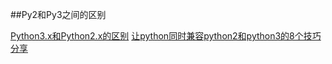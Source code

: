 ##Py2和Py3之间的区别

[Python3.x和Python2.x的区别](https://my.oschina.net/lenglingx/blog/205626)
[让python同时兼容python2和python3的8个技巧分享](http://www.jb51.net/article/52075.htm)